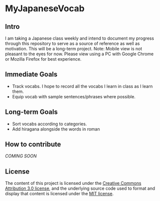 # MyJapaneseVocab

## Intro

I am taking a Japanese class weekly and intend to document my progress through this repository to serve as a source of reference as well as motivation.
This will be a long-term project.
Note: Mobile view is not pleasant to the eyes for now. Please view using a PC with Google Chrome or Mozilla Firefox for best experience.

## Immediate Goals

* Track vocabs. I hope to record all the vocabs I learn in class as I learn them.
* Equip vocab with sample sentences/phrases where possible.

## Long-term Goals

* Sort vocabs according to categories.
* Add hiragana alongside the words in roman

## How to contribute

*COMING SOON*

## License

The content of this project is licensed under the [Creative Commons Attribution 3.0 license](http://creativecommons.org/licenses/by/3.0/us/deed.en_US), and the underlying source code used to format and display that content is licensed under the [MIT license](http://opensource.org/licenses/mit-license.php).

